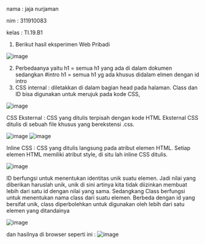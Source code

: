nama : jaja nurjaman

nim  : 311910083

kelas : TI.19.B1



1. Berikut hasil eksperimen Web Pribadi

![image](https://user-images.githubusercontent.com/81528179/113609222-b069dd00-9675-11eb-88b3-141ad8833872.png)


2. Perbedaanya yaitu h1 = semua h1 yang ada di dalam dokumen sedangkan #intro h1 = semua h1 yg ada khusus didalam elmen dengan id intro
3. CSS internal : diletakkan di dalam bagian head pada halaman. Class dan ID bisa digunakan untuk merujuk pada kode CSS,




![image](https://user-images.githubusercontent.com/81528179/113612845-8d8df780-967a-11eb-837a-a2052fe60dd3.png)

CSS Eksternal : CSS yang ditulis terpisah dengan kode HTML Eksternal CSS ditulis di sebuah file khusus yang berekstensi .css.

![image](https://user-images.githubusercontent.com/81528179/113612507-240de900-967a-11eb-88c0-2ab983a8c3cd.png)
![image](https://user-images.githubusercontent.com/81528179/113612589-3ee05d80-967a-11eb-814e-ff873d27bc36.png)


Inline CSS : CSS yang ditulis langsung pada atribut elemen HTML. Setiap elemen HTML memiliki atribut style, di situ lah inline CSS ditulis.

![image](https://user-images.githubusercontent.com/81528179/113613041-d5ad1a00-967a-11eb-84cc-a5eaf78192a8.png)


ID berfungsi untuk menentukan identitas unik suatu elemen. Jadi nilai yang diberikan haruslah unik, unik di sini artinya kita tidak diizinkan membuat lebih dari satu id dengan nilai yang sama. Sedangkang Class berfungsi untuk menentukan nama class dari suatu elemen. Berbeda dengan id yang bersifat unik, class diperbolehkan untuk digunakan oleh lebih dari satu elemen yang ditandainya

![image](https://user-images.githubusercontent.com/81528179/113613317-405e5580-967b-11eb-9f6c-d0bdd74119ef.png)

dan hasilnya di browser seperti ini :
![image](https://user-images.githubusercontent.com/81528179/113613618-ae0a8180-967b-11eb-988a-3ee65d461f87.png)
















